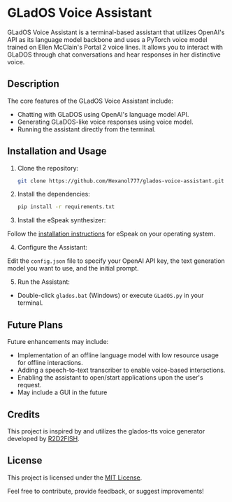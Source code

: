 # GLadOS Voice Assistant

GLadOS Voice Assistant is a terminal-based assistant that utilizes OpenAI's API as its language model backbone and uses a PyTorch voice model trained on Ellen McClain's Portal 2 voice lines. It allows you to interact with GLaDOS through chat conversations and hear responses in her distinctive voice.

## Description

The core features of the GLadOS Voice Assistant include:

- Chatting with GLaDOS using OpenAI's language model API.
- Generating GLaDOS-like voice responses using voice model.
- Running the assistant directly from the terminal.

## Installation and Usage

1. Clone the repository:
    ```bash
    git clone https://github.com/Hexanol777/glados-voice-assistant.git
    ```
2. Install the dependencies:
   ```bash
   pip install -r requirements.txt
   ```
3. Install the eSpeak synthesizer:

Follow the [installation instructions](https://github.com/espeak-ng/espeak-ng/blob/master/docs/guide.md) for eSpeak on your operating system.

4. Configure the Assistant:

Edit the `config.json` file to specify your OpenAI API key, the text generation model you want to use, and the initial prompt.

5. Run the Assistant:

- Double-click `glados.bat` (Windows) or execute `GLadOS.py` in your terminal.

## Future Plans

Future enhancements may include:

- Implementation of an offline language model with low resource usage for offline interactions.
- Adding a speech-to-text transcriber to enable voice-based interactions.
- Enabling the assistant to open/start applications upon the user's request.
- May include a GUI in the future

## Credits

This project is inspired by and utilizes the glados-tts voice generator developed by [R2D2FISH](https://github.com/R2D2FISH/glados-tts).

## License

This project is licensed under the [MIT License](LICENSE).

Feel free to contribute, provide feedback, or suggest improvements!
